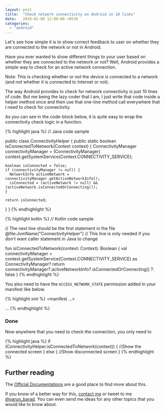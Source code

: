 ```yaml
---
layout: post
title:  "Check network connectivity on Android in 10 lines"
date:   2018-02-08 12:00:00 +0530
categories: 
  - "android"
---
```

Let's see how simple it is to show correct feedback to user on whether they are connected to the network or not in Android.

<!-- end excerpt -->

Have you ever wanted to show different things to your user based on whether they are connected to the network or not? Well, Android provides a simple way to check for an active network connection.

Note: This is checking whether or not the device is connected to a network (and not whether it is connected to Internet or not).

The way Android provides to check for network connectivity is just 10 lines of code. But me being the lazy coder that I am, I just write that code inside a helper method once and then use that one-line method call everywhere that I need to check for connectivity.

As you can see in the code-block below, it is quite easy to wrap the connectivity check logic in a function.

{% highlight java %}
// Java code sample

public class ConnectivityHelper {
  public static boolean isConnectedToNetwork(Context context) {
    ConnectivityManager connectivityManager =
        (ConnectivityManager) context.getSystemService(Context.CONNECTIVITY_SERVICE);
    
    boolean isConnected = false;
    if (connectivityManager != null) {
      NetworkInfo activeNetwork = connectivityManager.getActiveNetworkInfo();
      isConnected = (activeNetwork != null) && (activeNetwork.isConnectedOrConnecting());
    }
    
    return isConnected;
  }
}
{% endhighlight %}

{% highlight kotlin %}
// Kotlin code sample

// The next line should be the first statement in the file
@file:JvmName("ConnectivityHelper") // This line is only needed if you don't want caller statement in Java to change

fun isConnectedToNetwork(context: Context): Boolean {
  val connectivityManager = context.getSystemService(Context.CONNECTIVITY_SERVICE) as ConnectivityManager?
  return connectivityManager?.activeNetworkInfo?.isConnectedOrConnecting() ?: false
}
{% endhighlight %}

You also need to have the `ACCESS_NETWORK_STATE` permission added in your manifest like below.

{% highlight xml %}
<manifest ...>
  
  <uses-permission android:name="android.permission.ACCESS_NETWORK_STATE" />
  <application ...>
    ...
  </application>
</manifest>
{% endhighlight %}

### Done

Now anywhere that you need to check the connection, you only need to

{% highlight java %}
if (ConnectivityHelper.isConnectedToNetwork(context)) {
  //Show the connected screen
} else {
  //Show disconnected screen
}
{% endhighlight %}

## Further reading

The [Official Documentations][android-documentation-connectivity] are a good place to find more about this.

If you know of a better way for this, [contact me][varun-contact] or tweet to me [@varun_barad][varun-twitter]. You can even send me ideas for any other topics that you would like to know about.

[varun-contact]: https://varunbarad.com/contact
[varun-twitter]: https://twitter.com/varun_barad
[android-documentation-connectivity]: https://developer.android.com/training/monitoring-device-state/connectivity-monitoring.html
